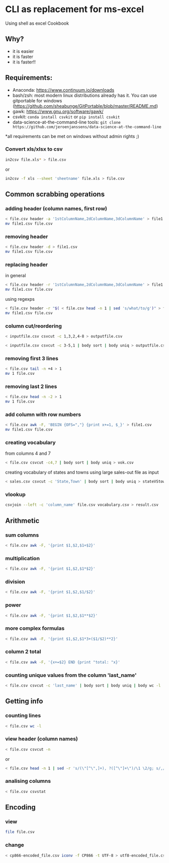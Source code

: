 # CLI as replacement for ms-excel
Using shell as excel
Cookbook

## Why?

- it is easier
- it is faster
- it is faster!!

## Requirements:

- Anaconda: https://www.continuum.io/downloads
- bash/zsh: most modern linux distributions already has it. You can use gitportable for windows (https://github.com/sheabunge/GitPortable/blob/master/README.md)
- gawk: https://www.gnu.org/software/gawk/
- csvkit: ```conda install csvkit``` or ```pip install csvkit```
- data-science-at-the-command-line tools: ```git clone https://github.com/jeroenjanssens/data-science-at-the-command-line```

*all requirements can be met on windows without admin rights ;)

### Convert xls/xlsx to csv

```bash
in2csv file.xls* > file.csv
```

or

```bash
in2csv -f xls --sheet 'sheetname' file.xls > file.csv
```

## Common scrabbing operations

### adding header (column names, first row)

```bash
< file.csv header -a '1stColumnName,2dColumnName,3dColumnName' > file1.csv
mv file1.csv file.csv
```

### removing header

```bash
< file.csv header -d > file1.csv
mv file1.csv file.csv
```

### replacing header

in general

```bash
< file.csv header -r '1stColumnName,2dColumnName,3dColumnName' > file1.csv
mv file1.csv file.csv
```

using regexps

```bash
< file.csv header -r "$( < file.csv head -n 1 | sed 's/what/to/g')" > file1.csv
mv file1.csv file.csv
```

### column cut/reordering

```bash
< inputfile.csv csvcut -c 1,3,2,4-8 > outputfile.csv
```

```bash
< inputfile.csv csvcut -c 3-5,1 | body sort | body uniq > outputfile.csv
```

### removing first 3 lines

```bash
< file.csv tail -n +4 > 1
mv 1 file.csv
```

### removing last 2 lines

```bash
< file.csv head -n -2 > 1
mv 1 file.csv
```

### add column with row numbers

```bash
< file.csv awk -F, 'BEGIN {OFS=","} {print x+=1, $_}' > file1.csv
mv file1.csv file.csv
```

### creating vocabulary

from columns 4 and 7

```bash
< file.csv csvcut -c4,7 | body sort | body uniq > vok.csv
```

creating vocabulary of states and towns using large sales-out file as input

```bash
< sales.csv csvcut -c 'State,Town' | body sort | body uniq > stateVStown.csv
```

### vlookup

```bash
csvjoin --left -c 'column_name' file.csv vocabulary.csv > result.csv
```

## Arithmetic

### sum columns

```bash
< file.csv awk -F, '{print $1,$2,$1+$2}'
```

### multiplication

```bash
< file.csv awk -F, '{print $1,$2,$1*$2}'
```

### division

```bash
< file.csv awk -F, '{print $1,$2,$1/$2}'
```

### power

```bash
< file.csv awk -F, '{print $1,$2,$1**$2}'
```

### more complex formulas

```bash
< file.csv awk -F, '{print $1,$2,$1*3+($1/$2)**2}'
```

### column 2 total

```bash
< file.csv awk -F, '{x+=$2} END {print "total: "x}'
```

### counting unique values from the column 'last_name'

```bash
< file.csv csvcut -c 'last_name' | body sort | body uniq | body wc -l
```

## Getting info

### counting lines

```bash
< file.csv wc -l
```

### view header (column names)

```bash
< file.csv csvcut -n
```

or

```bash
< file.csv head -n 1 | sed -r 's/(\"[^\",]+), ?([^\"]+\")/\1 \2/g; s/,/\n/g'| awk 'BEGIN {OFS="\t"} {print x+=1, $_}'
```

### analising columns

```bash
< file.csv csvstat
```

## Encoding

### view

```bash
file file.csv
```

### change

```bash
< cp866-encoded_file.csv iconv -f CP866 -t UTF-8 > utf8-encoded_file.csv
```